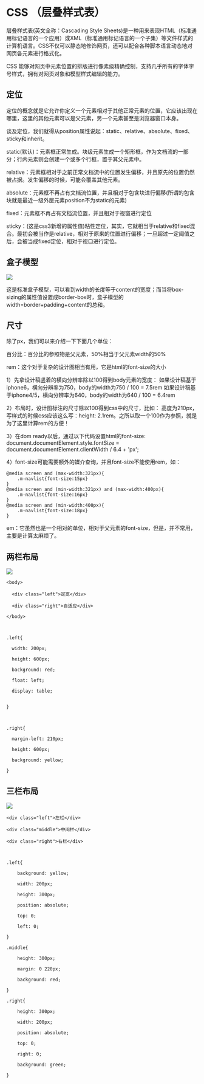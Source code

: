 # CSS （层叠样式表）

层叠样式表(英文全称：Cascading Style Sheets)是一种用来表现HTML（标准通用标记语言的一个应用）或XML（标准通用标记语言的一个子集）等文件样式的计算机语言。CSS不仅可以静态地修饰网页，还可以配合各种脚本语言动态地对网页各元素进行格式化。

CSS 能够对网页中元素位置的排版进行像素级精确控制，支持几乎所有的字体字号样式，拥有对网页对象和模型样式编辑的能力。

## 定位

定位的概念就是它允许你定义一个元素相对于其他正常元素的位置，它应该出现在哪里，这里的其他元素可以是父元素，另一个元素甚至是浏览器窗口本身。

谈及定位，我们就得从position属性说起：static、relative、absolute、fixed、sticky和inherit。

static(默认)：元素框正常生成。块级元素生成一个矩形框，作为文档流的一部分；行内元素则会创建一个或多个行框，置于其父元素中。

relative：元素框相对于之前正常文档流中的位置发生偏移，并且原先的位置仍然被占据。发生偏移的时候，可能会覆盖其他元素。

absolute：元素框不再占有文档流位置，并且相对于包含块进行偏移(所谓的包含块就是最近一级外层元素position不为static的元素)

fixed：元素框不再占有文档流位置，并且相对于视窗进行定位

sticky：(这是css3新增的属性值)粘性定位，其实，它就相当于relative和fixed混合。最初会被当作是relative，相对于原来的位置进行偏移；一旦超过一定阈值之后，会被当成fixed定位，相对于视口进行定位。

## 盒子模型

![](https://mmbiz.qpic.cn/mmbiz_jpg/zPh0erYjkib3Lx1WeVMsSMiabsvKteCWGXsYZZt33pr4hGJmmTpTYictRYOpNWvoDXrcnBJPkyHtscMdAKbDAnupQ/640?wx_fmt=jpeg&tp=webp&wxfrom=5&wx_lazy=1)

这是标准盒子模型，可以看到width的长度等于content的宽度；而当将box-sizing的属性值设置成border-box时，盒子模型的width=border+padding+content的总和。

## 尺寸

除了px，我们可以来介绍一下下面几个单位：

百分比：百分比的参照物是父元素，50%相当于父元素width的50%

rem：这个对于复杂的设计图相当有用，它是html的font-size的大小

1）先拿设计稿竖着的横向分辨率除以100得到body元素的宽度：
如果设计稿基于iphone6，横向分辨率为750，body的width为750 / 100 = 7.5rem
如果设计稿基于iphone4/5，横向分辨率为640，body的width为640 / 100 = 6.4rem

2）布局时，设计图标注的尺寸除以100得到css中的尺寸，比如：
高度为210px，写样式的时候css应该这么写：height: 2.1rem。之所以取一个100作为参照，就是为了这里计算rem的方便！

3）在dom ready以后，通过以下代码设置html的font-size:
document.documentElement.style.fontSize = document.documentElement.clientWidth / 6.4 + 'px';

4）font-size可能需要额外的媒介查询，并且font-size不能使用rem，如：
```
@media screen and (max-width:321px){
    .m-navlist{font-size:15px}
}
@media screen and (min-width:321px) and (max-width:400px){
    .m-navlist{font-size:16px}
}
@media screen and (min-width:400px){
    .m-navlist{font-size:18px}
}
```

em：它虽然也是一个相对的单位，相对于父元素的font-size，但是，并不常用，主要是计算太麻烦了。

## 两栏布局

![](https://mmbiz.qpic.cn/mmbiz_jpg/zPh0erYjkib3Lx1WeVMsSMiabsvKteCWGXic0jUQusvpJqr2g8uTRpIKHSnuc5oXJvU05icxuib1URlKQ6vpvzRUzdA/640?wx_fmt=jpeg&tp=webp&wxfrom=5&wx_lazy=1)

```
<body>

  <div class="left">定宽</div>

  <div class="right">自适应</div>

</body>



.left{

  width: 200px;

  height: 600px;

  background: red;

  float: left;

  display: table;


}

 

.right{

  margin-left: 210px;

  height: 600px;

  background: yellow;

}
```
## 三栏布局

![](https://mmbiz.qpic.cn/mmbiz_png/zPh0erYjkib3Lx1WeVMsSMiabsvKteCWGXuUbrI4g0Ia0f5FBTbEYkBwmBWWST2icX2Tk6xx0icx3QryMmT4mSq89A/640?wx_fmt=png&tp=webp&wxfrom=5&wx_lazy=1)

```
<div class="left">左栏</div>

<div class="middle">中间栏</div>

<div class="right">右栏</div>



.left{

    background: yellow;

    width: 200px;

    height: 300px;

    position: absolute;

    top: 0;

    left: 0;

}

.middle{

    height: 300px;

    margin: 0 220px;

    background: red;

}

.right{

    height: 300px;

    width: 200px;

    position: absolute;

    top: 0;

    right: 0;

    background: green;

}
```
